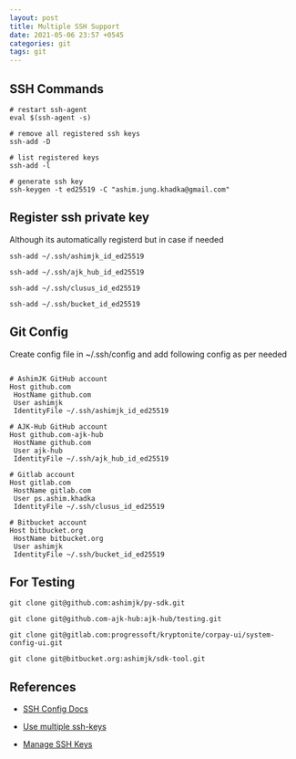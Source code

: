 ```yaml
---
layout: post
title: Multiple SSH Support
date: 2021-05-06 23:57 +0545
categories: git
tags: git
---
```


## SSH Commands

``` shell
# restart ssh-agent
eval $(ssh-agent -s)

# remove all registered ssh keys
ssh-add -D

# list registered keys
ssh-add -l

# generate ssh key
ssh-keygen -t ed25519 -C "ashim.jung.khadka@gmail.com"         
```

## Register ssh private key

Although its automatically registerd but in case if needed

``` shell
ssh-add ~/.ssh/ashimjk_id_ed25519

ssh-add ~/.ssh/ajk_hub_id_ed25519

ssh-add ~/.ssh/clusus_id_ed25519

ssh-add ~/.ssh/bucket_id_ed25519
```

## Git Config

Create config file in ~/.ssh/config and add following config as per needed

``` 

# AshimJK GitHub account
Host github.com
 HostName github.com
 User ashimjk
 IdentityFile ~/.ssh/ashimjk_id_ed25519

# AJK-Hub GitHub account
Host github.com-ajk-hub
 HostName github.com
 User ajk-hub
 IdentityFile ~/.ssh/ajk_hub_id_ed25519

# Gitlab account
Host gitlab.com
 HostName gitlab.com
 User ps.ashim.khadka
 IdentityFile ~/.ssh/clusus_id_ed25519

# Bitbucket account
Host bitbucket.org
 HostName bitbucket.org
 User ashimjk
 IdentityFile ~/.ssh/bucket_id_ed25519
```

## For Testing

``` shell
git clone git@github.com:ashimjk/py-sdk.git

git clone git@github.com-ajk-hub:ajk-hub/testing.git

git clone git@gitlab.com:progressoft/kryptonite/corpay-ui/system-config-ui.git

git clone git@bitbucket.org:ashimjk/sdk-tool.git
```

## References

* [SSH Config Docs](https://linux.die.net/man/5/ssh_config)

* [Use multiple ssh-keys](https://xiaolishen.medium.com/use-multiple-ssh-keys-for-different-github-accounts-on-the-same-computer-7d7103ca8693)

* [Manage SSH Keys](https://www.freecodecamp.org/news/how-to-manage-multiple-ssh-keys/)
